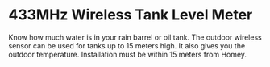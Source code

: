# 433MHz Wireless Tank Level Meter

Know how much water is in your rain barrel or oil tank. The outdoor wireless sensor can be used for tanks up to 15 meters high. It also gives you the outdoor temperature. Installation must be within 15 meters from Homey.